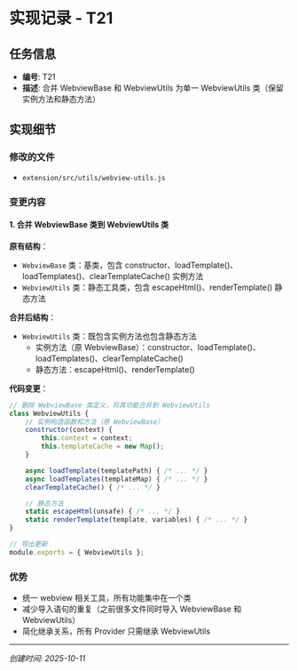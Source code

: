 # 实现记录 - T21

## 任务信息
- **编号**: T21
- **描述**: 合并 WebviewBase 和 WebviewUtils 为单一 WebviewUtils 类（保留实例方法和静态方法）

## 实现细节

### 修改的文件
- `extension/src/utils/webview-utils.js`

### 变更内容

#### 1. 合并 WebviewBase 类到 WebviewUtils 类

**原有结构**：
- `WebviewBase` 类：基类，包含 constructor、loadTemplate()、loadTemplates()、clearTemplateCache() 实例方法
- `WebviewUtils` 类：静态工具类，包含 escapeHtml()、renderTemplate() 静态方法

**合并后结构**：
- `WebviewUtils` 类：既包含实例方法也包含静态方法
  - 实例方法（原 WebviewBase）：constructor、loadTemplate()、loadTemplates()、clearTemplateCache()
  - 静态方法：escapeHtml()、renderTemplate()

**代码变更**：
```javascript
// 删除 WebviewBase 类定义，将其功能合并到 WebviewUtils
class WebviewUtils {
    // 实例构造函数和方法（原 WebviewBase）
    constructor(context) {
        this.context = context;
        this.templateCache = new Map();
    }

    async loadTemplate(templatePath) { /* ... */ }
    async loadTemplates(templateMap) { /* ... */ }
    clearTemplateCache() { /* ... */ }

    // 静态方法
    static escapeHtml(unsafe) { /* ... */ }
    static renderTemplate(template, variables) { /* ... */ }
}

// 导出更新
module.exports = { WebviewUtils };
```

### 优势
- 统一 webview 相关工具，所有功能集中在一个类
- 减少导入语句的重复（之前很多文件同时导入 WebviewBase 和 WebviewUtils）
- 简化继承关系，所有 Provider 只需继承 WebviewUtils

---
*创建时间: 2025-10-11*
